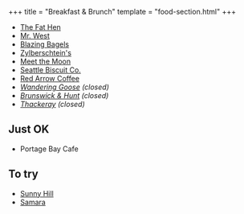 +++
title = "Breakfast & Brunch"
template = "food-section.html"
+++

- [The Fat Hen](https://thefathenseattle.com/)
- [Mr. West](https://mrwestcafebar.com/)
- [Blazing Bagels](https://www.blazingbagels.com/)
- [Zylberschtein's](https://www.zylberschtein.com/)
- [Meet the Moon](https://meetthemooncafe.com/)
- [Seattle Biscuit Co.](http://seattlebiscuitcompany.com/)
- [Red Arrow Coffee](https://www.redarrowcoffee.com/)
- _[Wandering Goose](https://www.thewanderinggoose.com/) (closed)_
- _[Brunswick & Hunt](https://www.yelp.com/biz/brunswick-and-hunt-seattle) (closed)_
- _[Thackeray](https://www.yelp.com/biz/thackeray-seattle-2) (closed)_

## Just OK
- Portage Bay Cafe

## To try
- [Sunny Hill](https://www.sunnyhillseattle.com/)
- [Samara](https://samaraseattle.com/)